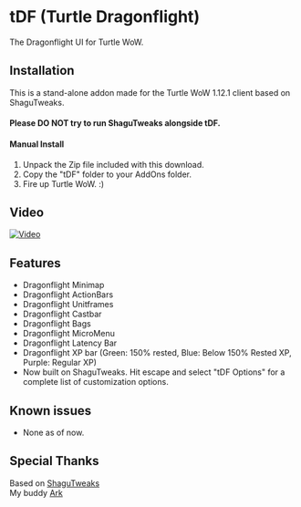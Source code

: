 # tDF (Turtle Dragonflight)
The Dragonflight UI for Turtle WoW.

## Installation
This is a stand-alone addon made for the Turtle WoW 1.12.1 client based on ShaguTweaks. 
#### Please DO NOT try to run ShaguTweaks alongside tDF.    

#### Manual Install
1. Unpack the Zip file included with this download.
2. Copy the "tDF" folder to your AddOns folder.
3. Fire up Turtle WoW. :)
   
## Video
[![Video](https://img.youtube.com/vi/TkdsL8XhiHE/maxresdefault.jpg)](https://www.youtube.com/watch?v=TkdsL8XhiHE&t=1145s)

## Features
- Dragonflight Minimap
- Dragonflight ActionBars
- Dragonflight Unitframes
- Dragonflight Castbar
- Dragonflight Bags
- Dragonflight MicroMenu
- Dragonflight Latency Bar
- Dragonflight XP bar (Green: 150% rested, Blue: Below 150% Rested XP, Purple: Regular XP)
- Now built on ShaguTweaks. Hit escape and select "tDF Options" for a complete list of customization options.

## Known issues
- None as of now.

## Special Thanks
Based on [ShaguTweaks](https://shagu.org/ShaguTweaks/)    
My buddy [Ark](https://github.com/CrimsonHollow/tDF-more-mods)
